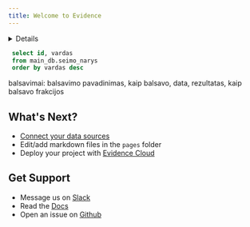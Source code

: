 ```yaml
---
title: Welcome to Evidence
---
```


<Details title='How to edit this page'>

  This page can be found in your project at `/pages/index.md`. Make a change to the markdown file and save it to see the change take effect in your browser.
</Details>

```sql seimo_narys
 select id, vardas
 from main_db.seimo_narys
 order by vardas desc
 ```

<Dropdown
  data={seimo_narys}
  name=seimo_narys
  value=vardas 
  title="Pasirinkite seimo narį" 
  defaultValue="Agnė Biliotaitė">
</Dropdown>

balsavimai:
balsavimo pavadinimas, kaip balsavo, data, rezultatas, kaip balsavo frakcijos
## What's Next?
- [Connect your data sources](settings)
- Edit/add markdown files in the `pages` folder
- Deploy your project with [Evidence Cloud](https://evidence.dev/cloud)

## Get Support
- Message us on [Slack](https://slack.evidence.dev/)
- Read the [Docs](https://docs.evidence.dev/)
- Open an issue on [Github](https://github.com/evidence-dev/evidence)

